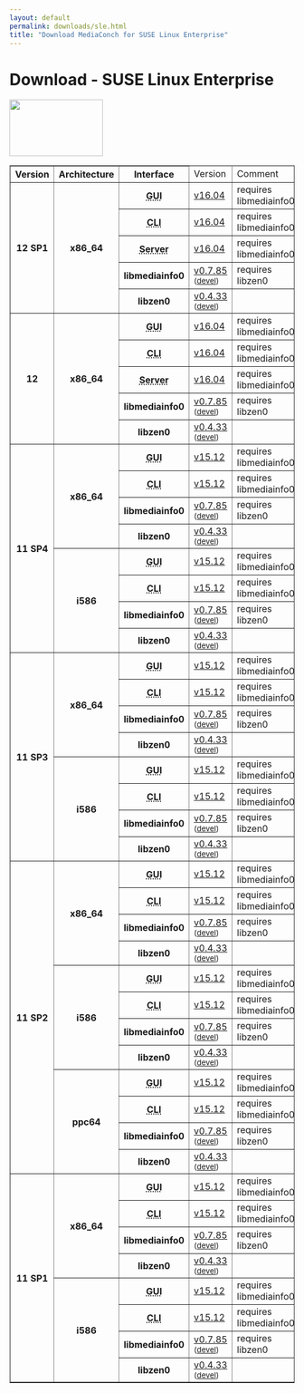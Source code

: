```yaml
---
layout: default
permalink: downloads/sle.html
title: "Download MediaConch for SUSE Linux Enterprise"
---
```


# Download - SUSE Linux Enterprise

<img src="/MediaConch/images/Suse.png" width="165" height="100"><br />

<table border="1">
<thead>
<tr class="table-header">
    <th>Version</th>
    <th>Architecture</th>
    <th>Interface</th>
    <td>Version</td>
    <td>Comment</td>
</tr>
</thead>
<tbody>

<tr>
	<th rowspan="5">12 SP1</th>
    <th rowspan="5" id="12_SP1.x86_64">x86_64</th>
    <th><abbr title="Graphical User Interface">GUI</abbr></th>
    <td><a href="http://mediaarea.net/download/binary/mediaconch-gui/16.04/mediaconch-gui-16.04.x86_64.SLE_12_SP1.rpm">v16.04</a></td>
    <td>requires libmediainfo0</td>
</tr>
<tr>
    <th><abbr title="Command Line Interface">CLI</abbr></th>
    <td><a href="http://mediaarea.net/download/binary/mediaconch/16.04/mediaconch-16.04.x86_64.SLE_12_SP1.rpm">v16.04</a></td>
    <td>requires libmediainfo0</td>
</tr>
<tr>
    <th><abbr title="Server">Server</abbr></th>
    <td><a href="http://mediaarea.net/download/binary/mediaconch-server/16.04/mediaconch-server-16.04.x86_64.SLE_12_SP1.rpm">v16.04</a></td>
    <td>requires libmediainfo0</td>
</tr>
<tr>
    <th>libmediainfo0</th>
    <td><a href="http://mediaarea.net/download/binary/libmediainfo0/0.7.85/libmediainfo0-0.7.85.x86_64.SLE_12_SP1.rpm">v0.7.85</a> <small>(<a href="https://mediaarea.net/download/binary/libmediainfo0/0.7.85/libmediainfo-devel-0.7.85.x86_64.SLE_12_SP1.rpm">devel</a>)</small></td>
    <td>requires libzen0</td>
</tr>
<tr>
    <th>libzen0</th>
    <td><a href="http://mediaarea.net/download/binary/libzen0/0.4.33/libzen0-0.4.33.x86_64.SLE_12_SP1.rpm">v0.4.33</a> <small>(<a href="https://mediaarea.net/download/binary/libzen0/0.4.33/libzen-devel-0.4.33.x86_64.SLE_12_SP1.rpm">devel</a>)</small></td>
    <td>&nbsp;</td>
</tr>
<tr>
	<th rowspan="5">12</th>
    <th rowspan="5" id="12.x86_64">x86_64</th>
    <th><abbr title="Graphical User Interface">GUI</abbr></th>
    <td><a href="http://mediaarea.net/download/binary/mediaconch-gui/16.04/mediaconch-gui-16.04.x86_64.SLE_12.rpm">v16.04</a></td>
    <td>requires libmediainfo0</td>
</tr>
<tr>
    <th><abbr title="Command Line Interface">CLI</abbr></th>
    <td><a href="http://mediaarea.net/download/binary/mediaconch/16.04/mediaconch-16.04.x86_64.SLE_12.rpm">v16.04</a></td>
    <td>requires libmediainfo0</td>
</tr>
<tr>
    <th><abbr title="Server">Server</abbr></th>
    <td><a href="http://mediaarea.net/download/binary/mediaconch-server/16.04/mediaconch-server-16.04.x86_64.SLE_12.rpm">v16.04</a></td>
    <td>requires libmediainfo0</td>
</tr>
<tr>
    <th>libmediainfo0</th>
    <td><a href="http://mediaarea.net/download/binary/libmediainfo0/0.7.85/libmediainfo0-0.7.85.x86_64.SLE_12.rpm">v0.7.85</a> <small>(<a href="https://mediaarea.net/download/binary/libmediainfo0/0.7.85/libmediainfo-devel-0.7.85.x86_64.SLE_12.rpm">devel</a>)</small></td>
    <td>requires libzen0</td>
</tr>
<tr>
    <th>libzen0</th>
    <td><a href="http://mediaarea.net/download/binary/libzen0/0.4.33/libzen0-0.4.33.x86_64.SLE_12.rpm">v0.4.33</a> <small>(<a href="https://mediaarea.net/download/binary/libzen0/0.4.33/libzen-devel-0.4.33.x86_64.SLE_12.rpm">devel</a>)</small></td>
    <td>&nbsp;</td>
</tr>
<tr>
	<th rowspan="8">11 SP4</th>
    <th rowspan="4" id="11_SP4.x86_64">x86_64</th>
    <th><abbr title="Graphical User Interface">GUI</abbr></th>
    <td><a href="http://mediaarea.net/download/binary/mediaconch-gui/15.12/mediaconch-gui-15.12.x86_64.SLE_11_SP4.rpm">v15.12</a></td>
    <td>requires libmediainfo0</td>
</tr>
<tr>
    <th><abbr title="Command Line Interface">CLI</abbr></th>
    <td><a href="http://mediaarea.net/download/binary/mediaconch/15.12/mediaconch-15.12.x86_64.SLE_11_SP4.rpm">v15.12</a></td>
    <td>requires libmediainfo0</td>
</tr>
<tr>
    <th>libmediainfo0</th>
    <td><a href="http://mediaarea.net/download/binary/libmediainfo0/0.7.85/libmediainfo0-0.7.85.x86_64.SLE_11_SP4.rpm">v0.7.85</a> <small>(<a href="https://mediaarea.net/download/binary/libmediainfo0/0.7.85/libmediainfo-devel-0.7.85.x86_64.SLE_11_SP4.rpm">devel</a>)</small></td>
    <td>requires libzen0</td>
</tr>
<tr>
    <th>libzen0</th>
    <td><a href="http://mediaarea.net/download/binary/libzen0/0.4.33/libzen0-0.4.33.x86_64.SLE_11_SP4.rpm">v0.4.33</a> <small>(<a href="https://mediaarea.net/download/binary/libzen0/0.4.33/libzen-devel-0.4.33.x86_64.SLE_11_SP4.rpm">devel</a>)</small></td>
    <td>&nbsp;</td>
</tr>
<tr>
    <th rowspan="4" id="11_SP4.i586">i586</th>
    <th><abbr title="Graphical User Interface">GUI</abbr></th>
    <td><a href="http://mediaarea.net/download/binary/mediaconch-gui/15.12/mediaconch-gui-15.12.i586.SLE_11_SP4.rpm">v15.12</a></td>
    <td>requires libmediainfo0</td>
</tr>
<tr>
    <th><abbr title="Command Line Interface">CLI</abbr></th>
    <td><a href="http://mediaarea.net/download/binary/mediaconch/15.12/mediaconch-15.12.i586.SLE_11_SP4.rpm">v15.12</a></td>
    <td>requires libmediainfo0</td>
</tr>
<tr>
    <th>libmediainfo0</th>
    <td><a href="http://mediaarea.net/download/binary/libmediainfo0/0.7.85/libmediainfo0-0.7.85.i586.SLE_11_SP4.rpm">v0.7.85</a> <small>(<a href="https://mediaarea.net/download/binary/libmediainfo0/0.7.85/libmediainfo-devel-0.7.85.i586.SLE_11_SP4.rpm">devel</a>)</small></td>
    <td>requires libzen0</td>
</tr>
<tr>
    <th>libzen0</th>
    <td><a href="http://mediaarea.net/download/binary/libzen0/0.4.33/libzen0-0.4.33.i586.SLE_11_SP4.rpm">v0.4.33</a> <small>(<a href="https://mediaarea.net/download/binary/libzen0/0.4.33/libzen-devel-0.4.33.i586.SLE_11_SP4.rpm">devel</a>)</small></td>
    <td>&nbsp;</td>
</tr>
<tr>
	<th rowspan="8">11 SP3</th>
    <th rowspan="4" id="11_SP3.x86_64">x86_64</th>
    <th><abbr title="Graphical User Interface">GUI</abbr></th>
    <td><a href="http://mediaarea.net/download/binary/mediaconch-gui/15.12/mediaconch-gui-15.12.x86_64.SLE_11_SP3.rpm">v15.12</a></td>
    <td>requires libmediainfo0</td>
</tr>
<tr>
    <th><abbr title="Command Line Interface">CLI</abbr></th>
    <td><a href="http://mediaarea.net/download/binary/mediaconch/15.12/mediaconch-15.12.x86_64.SLE_11_SP3.rpm">v15.12</a></td>
    <td>requires libmediainfo0</td>
</tr>
<tr>
    <th>libmediainfo0</th>
    <td><a href="http://mediaarea.net/download/binary/libmediainfo0/0.7.85/libmediainfo0-0.7.85.x86_64.SLE_11_SP3.rpm">v0.7.85</a> <small>(<a href="https://mediaarea.net/download/binary/libmediainfo0/0.7.85/libmediainfo-devel-0.7.85.x86_64.SLE_11_SP3.rpm">devel</a>)</small></td>
    <td>requires libzen0</td>
</tr>
<tr>
    <th>libzen0</th>
    <td><a href="http://mediaarea.net/download/binary/libzen0/0.4.33/libzen0-0.4.33.x86_64.SLE_11_SP3.rpm">v0.4.33</a> <small>(<a href="https://mediaarea.net/download/binary/libzen0/0.4.33/libzen-devel-0.4.33.x86_64.SLE_11_SP3.rpm">devel</a>)</small></td>
    <td>&nbsp;</td>
</tr>
<tr>
    <th rowspan="4" id="11_SP3.i586">i586</th>
    <th><abbr title="Graphical User Interface">GUI</abbr></th>
    <td><a href="http://mediaarea.net/download/binary/mediaconch-gui/15.12/mediaconch-gui-15.12.i586.SLE_11_SP3.rpm">v15.12</a></td>
    <td>requires libmediainfo0</td>
</tr>
<tr>
    <th><abbr title="Command Line Interface">CLI</abbr></th>
    <td><a href="http://mediaarea.net/download/binary/mediaconch/15.12/mediaconch-15.12.i586.SLE_11_SP3.rpm">v15.12</a></td>
    <td>requires libmediainfo0</td>
</tr>
<tr>
    <th>libmediainfo0</th>
    <td><a href="http://mediaarea.net/download/binary/libmediainfo0/0.7.85/libmediainfo0-0.7.85.i586.SLE_11_SP3.rpm">v0.7.85</a> <small>(<a href="https://mediaarea.net/download/binary/libmediainfo0/0.7.85/libmediainfo-devel-0.7.85.i586.SLE_11_SP3.rpm">devel</a>)</small></td>
    <td>requires libzen0</td>
</tr>
<tr>
    <th>libzen0</th>
    <td><a href="http://mediaarea.net/download/binary/libzen0/0.4.33/libzen0-0.4.33.i586.SLE_11_SP3.rpm">v0.4.33</a> <small>(<a href="https://mediaarea.net/download/binary/libzen0/0.4.33/libzen-devel-0.4.33.i586.SLE_11_SP3.rpm">devel</a>)</small></td>
    <td>&nbsp;</td>
</tr>
<tr>
	<th rowspan="12">11 SP2</th>
    <th rowspan="4" id="11_SP2.x86_64">x86_64</th>
    <th><abbr title="Graphical User Interface">GUI</abbr></th>
    <td><a href="http://mediaarea.net/download/binary/mediaconch-gui/15.12/mediaconch-gui-15.12.x86_64.SLE_11_SP2.rpm">v15.12</a></td>
    <td>requires libmediainfo0</td>
</tr>
<tr>
    <th><abbr title="Command Line Interface">CLI</abbr></th>
    <td><a href="http://mediaarea.net/download/binary/mediaconch/15.12/mediaconch-15.12.x86_64.SLE_11_SP2.rpm">v15.12</a></td>
    <td>requires libmediainfo0</td>
</tr>
<tr>
    <th>libmediainfo0</th>
    <td><a href="http://mediaarea.net/download/binary/libmediainfo0/0.7.85/libmediainfo0-0.7.85.x86_64.SLE_11_SP2.rpm">v0.7.85</a> <small>(<a href="https://mediaarea.net/download/binary/libmediainfo0/0.7.85/libmediainfo-devel-0.7.85.x86_64.SLE_11_SP2.rpm">devel</a>)</small></td>
    <td>requires libzen0</td>
</tr>
<tr>
    <th>libzen0</th>
    <td><a href="http://mediaarea.net/download/binary/libzen0/0.4.33/libzen0-0.4.33.x86_64.SLE_11_SP2.rpm">v0.4.33</a> <small>(<a href="https://mediaarea.net/download/binary/libzen0/0.4.33/libzen-devel-0.4.33.x86_64.SLE_11_SP2.rpm">devel</a>)</small></td>
    <td>&nbsp;</td>
</tr>
<tr>
    <th rowspan="4" id="11_SP2.i586">i586</th>
    <th><abbr title="Graphical User Interface">GUI</abbr></th>
    <td><a href="http://mediaarea.net/download/binary/mediaconch-gui/15.12/mediaconch-gui-15.12.i586.SLE_11_SP2.rpm">v15.12</a></td>
    <td>requires libmediainfo0</td>
</tr>
<tr>
    <th><abbr title="Command Line Interface">CLI</abbr></th>
    <td><a href="http://mediaarea.net/download/binary/mediaconch/15.12/mediaconch-15.12.i586.SLE_11_SP2.rpm">v15.12</a></td>
    <td>requires libmediainfo0</td>
</tr>
<tr>
    <th>libmediainfo0</th>
    <td><a href="http://mediaarea.net/download/binary/libmediainfo0/0.7.85/libmediainfo0-0.7.85.i586.SLE_11_SP2.rpm">v0.7.85</a> <small>(<a href="https://mediaarea.net/download/binary/libmediainfo0/0.7.85/libmediainfo-devel-0.7.85.i586.SLE_11_SP2.rpm">devel</a>)</small></td>
    <td>requires libzen0</td>
</tr>
<tr>
    <th>libzen0</th>
    <td><a href="http://mediaarea.net/download/binary/libzen0/0.4.33/libzen0-0.4.33.i586.SLE_11_SP2.rpm">v0.4.33</a> <small>(<a href="https://mediaarea.net/download/binary/libzen0/0.4.33/libzen-devel-0.4.33.i586.SLE_11_SP2.rpm">devel</a>)</small></td>
    <td>&nbsp;</td>
</tr>
<tr>
    <th rowspan="4" id="11_SP2.ppc64">ppc64</th>
    <th><abbr title="Graphical User Interface">GUI</abbr></th>
    <td><a href="http://mediaarea.net/download/binary/mediaconch-gui/15.12/mediaconch-gui-15.12.ppc64.SLE_11_SP2.rpm">v15.12</a></td>
    <td>requires libmediainfo0</td>
</tr>
<tr>
    <th><abbr title="Command Line Interface">CLI</abbr></th>
    <td><a href="http://mediaarea.net/download/binary/mediaconch/15.12/mediaconch-15.12.ppc64.SLE_11_SP2.rpm">v15.12</a></td>
    <td>requires libmediainfo0</td>
</tr>
<tr>
    <th>libmediainfo0</th>
    <td><a href="http://mediaarea.net/download/binary/libmediainfo0/0.7.85/libmediainfo0-0.7.85.ppc64.SLE_11_SP2.rpm">v0.7.85</a> <small>(<a href="https://mediaarea.net/download/binary/libmediainfo0/0.7.85/libmediainfo-devel-0.7.85.ppc64.SLE_11_SP2.rpm">devel</a>)</small></td>
    <td>requires libzen0</td>
</tr>
<tr>
    <th>libzen0</th>
    <td><a href="http://mediaarea.net/download/binary/libzen0/0.4.33/libzen0-0.4.33.ppc64.SLE_11_SP2.rpm">v0.4.33</a> <small>(<a href="https://mediaarea.net/download/binary/libzen0/0.4.33/libzen-devel-0.4.33.ppc64.SLE_11_SP2.rpm">devel</a>)</small></td>
    <td>&nbsp;</td>
</tr>
<tr>
	<th rowspan="8">11 SP1</th>
    <th rowspan="4" id="11_SP1.x86_64">x86_64</th>
    <th><abbr title="Graphical User Interface">GUI</abbr></th>
    <td><a href="http://mediaarea.net/download/binary/mediaconch-gui/15.12/mediaconch-gui-15.12.x86_64.SLE_11_SP1.rpm">v15.12</a></td>
    <td>requires libmediainfo0</td>
</tr>
<tr>
    <th><abbr title="Command Line Interface">CLI</abbr></th>
    <td><a href="http://mediaarea.net/download/binary/mediaconch/15.12/mediaconch-15.12.x86_64.SLE_11_SP1.rpm">v15.12</a></td>
    <td>requires libmediainfo0</td>
</tr>
<tr>
    <th>libmediainfo0</th>
    <td><a href="http://mediaarea.net/download/binary/libmediainfo0/0.7.85/libmediainfo0-0.7.85.x86_64.SLE_11_SP1.rpm">v0.7.85</a> <small>(<a href="https://mediaarea.net/download/binary/libmediainfo0/0.7.85/libmediainfo-devel-0.7.85.x86_64.SLE_11_SP1.rpm">devel</a>)</small></td>
    <td>requires libzen0</td>
</tr>
<tr>
    <th>libzen0</th>
    <td><a href="http://mediaarea.net/download/binary/libzen0/0.4.33/libzen0-0.4.33.x86_64.SLE_11_SP1.rpm">v0.4.33</a> <small>(<a href="https://mediaarea.net/download/binary/libzen0/0.4.33/libzen-devel-0.4.33.x86_64.SLE_11_SP1.rpm">devel</a>)</small></td>
    <td>&nbsp;</td>
</tr>
<tr>
    <th rowspan="4" id="11_SP1.i586">i586</th>
    <th><abbr title="Graphical User Interface">GUI</abbr></th>
    <td><a href="http://mediaarea.net/download/binary/mediaconch-gui/15.12/mediaconch-gui-15.12.i586.SLE_11_SP1.rpm">v15.12</a></td>
    <td>requires libmediainfo0</td>
</tr>
<tr>
    <th><abbr title="Command Line Interface">CLI</abbr></th>
    <td><a href="http://mediaarea.net/download/binary/mediaconch/15.12/mediaconch-15.12.i586.SLE_11_SP1.rpm">v15.12</a></td>
    <td>requires libmediainfo0</td>
</tr>
<tr>
    <th>libmediainfo0</th>
    <td><a href="http://mediaarea.net/download/binary/libmediainfo0/0.7.85/libmediainfo0-0.7.85.i586.SLE_11_SP1.rpm">v0.7.85</a> <small>(<a href="https://mediaarea.net/download/binary/libmediainfo0/0.7.85/libmediainfo-devel-0.7.85.i586.SLE_11_SP1.rpm">devel</a>)</small></td>
    <td>requires libzen0</td>
</tr>
<tr>
    <th>libzen0</th>
    <td><a href="http://mediaarea.net/download/binary/libzen0/0.4.33/libzen0-0.4.33.i586.SLE_11_SP1.rpm">v0.4.33</a> <small>(<a href="https://mediaarea.net/download/binary/libzen0/0.4.33/libzen-devel-0.4.33.i586.SLE_11_SP1.rpm">devel</a>)</small></td>
    <td>&nbsp;</td>
</tr>
</tbody>
</table>
